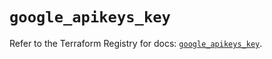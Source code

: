 # `google_apikeys_key`

Refer to the Terraform Registry for docs: [`google_apikeys_key`](https://registry.terraform.io/providers/hashicorp/google-beta/5.41.0/docs/resources/google_apikeys_key).
